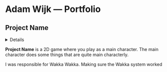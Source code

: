 # Adam Wijk — Portfolio

## Project Name
<details>
<summary>Details</summary>
  
  > **Date:**  Mon YEAR - Mon YEAR
>
  > **Engine:** Unity
> 
  > **Genre:** Game
>  
</details>

**Project Name** is a 2D game where you play as a main character. The main character does some things that are quite main characterly.

I was responsible for Wakka Wakka. Making sure the Wakka system worked
